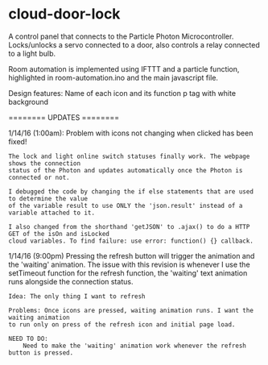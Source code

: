 # cloud-door-lock

A control panel that connects to the Particle Photon Microcontroller. Locks/unlocks a servo connected to a door, also controls a relay connected to a light bulb.

Room automation is implemented using IFTTT and a particle function, highlighted in room-automation.ino and the main javascript file.

Design features:
  Name of each icon and its function
  p tag with white background

======== UPDATES ========

1/14/16 (1:00am):
	Problem with icons not changing when clicked has been fixed!

	The lock and light online switch statuses finally work. The webpage shows the connection
	status of the Photon and updates automatically once the Photon is connected or not.

	I debugged the code by changing the if else statements that are used to determine the value
	of the variable result to use ONLY the 'json.result' instead of a variable attached to it.

	I also changed from the shorthand 'getJSON' to .ajax() to do a HTTP GET of the isOn and isLocked
	cloud variables. To find failure: use error: function() {} callback.

1/14/16 (9:00pm)
	Pressing the refresh button will trigger the animation and the 'waiting' animation. 
	The issue with this revision is whenever I use the setTimeout function for the refresh
	function, the 'waiting' text animation runs alongside the connection status.

	Idea: The only thing I want to refresh 

	Problems: Once icons are pressed, waiting animation runs. I want the waiting animation
	to run only on press of the refresh icon and initial page load.

	NEED TO DO: 
		Need to make the 'waiting' animation work whenever the refresh button is pressed.